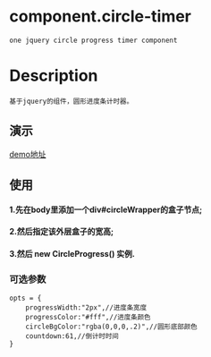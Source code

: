 # component.circle-timer
	one jquery circle progress timer component
# Description
    基于jquery的组件，圆形进度条计时器。
## 演示
   [demo地址](https://yesman0319.github.io/component.circle-timer/circle-timer.html)
## 使用
####	1.先在body里添加一个div#circleWrapper的盒子节点;
####	2.然后指定该外层盒子的宽高;
####	3.然后 new CircleProgress() 实例.
### 可选参数
	opts = {
		progressWidth:"2px",//进度条宽度
		progressColor:"#fff",//进度条颜色
		circleBgColor:"rgba(0,0,0,.2)",//圆形底部颜色
		countdown:61,//倒计时时间
	}
   
